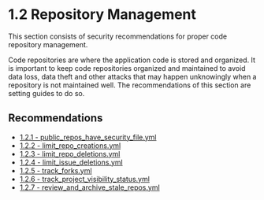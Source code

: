 # 1.2 Repository Management

This section consists of security recommendations for proper code repository management.

Code repositories are where the application code is stored and organized. It is important to keep code repositories organized and maintained to avoid data loss, data theft and other attacks that may happen unknowingly when a repository is not maintained well. The recommendations of this section are setting guides to do so.

## Recommendations

* [1.2.1 - public_repos_have_security_file.yml](./public_repos_have_security_file.yml)
* [1.2.2 - limit_repo_creations.yml](./limit_repo_creations.yml)
* [1.2.3 - limit_repo_deletions.yml](./limit_repo_deletions.yml)
* [1.2.4 - limit_issue_deletions.yml](./limit_issue_deletions.yml)
* [1.2.5 - track_forks.yml](./track_forks.yml)
* [1.2.6 - track_project_visibility_status.yml](./track_project_visibility_status.yml)
* [1.2.7 - review_and_archive_stale_repos.yml](./review_and_archive_stale_repos.yml)
